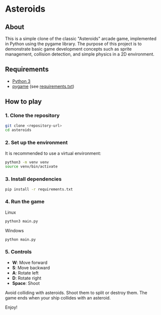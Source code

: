 # Asteroids

## About

This is a simple clone of the classic "Asteroids" arcade game, implemented in Python using the pygame library. The purpose of this project is to demonstrate basic game development concepts such as sprite management, collision detection, and simple physics in a 2D environment.

## Requirements

-   [Python 3](https://www.python.org/)
-   [pygame](https://www.pygame.org/) (see [requirements.txt](requirements.txt))

## How to play

### 1. Clone the repository

```sh
git clone <repository-url>
cd asteroids
```

### 2. Set up the environment

It is recommended to use a virtual environment:

```sh
python3 -m venv venv
source venv/bin/activate
```

### 3. Install dependencies

```sh
pip install -r requirements.txt
```

### 4. Run the game

Linux

```sh
python3 main.py
```

Windows

```sh
python main.py
```

### 5. Controls

-   **W**: Move forward
-   **S**: Move backward
-   **A**: Rotate left
-   **D**: Rotate right
-   **Space**: Shoot

Avoid colliding with asteroids. Shoot them to split or destroy them. The game ends when your ship collides with an asteroid.

Enjoy!
